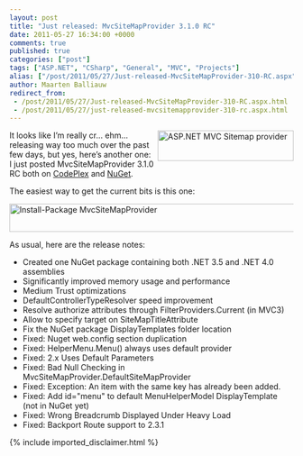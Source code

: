 ```yaml
---
layout: post
title: "Just released: MvcSiteMapProvider 3.1.0 RC"
date: 2011-05-27 16:34:00 +0000
comments: true
published: true
categories: ["post"]
tags: ["ASP.NET", "CSharp", "General", "MVC", "Projects"]
alias: ["/post/2011/05/27/Just-released-MvcSiteMapProvider-310-RC.aspx", "/post/2011/05/27/just-released-mvcsitemapprovider-310-rc.aspx"]
author: Maarten Balliauw
redirect_from:
 - /post/2011/05/27/Just-released-MvcSiteMapProvider-310-RC.aspx.html
 - /post/2011/05/27/just-released-mvcsitemapprovider-310-rc.aspx.html
---
```

<p><a href="/images/image_118.png"><img style="background-image: none; border-bottom: 0px; border-left: 0px; margin: 0px 0px 5px 5px; padding-left: 0px; padding-right: 0px; display: inline; float: right; border-top: 0px; border-right: 0px; padding-top: 0px" title="ASP.NET MVC Sitemap provider" border="0" alt="ASP.NET MVC Sitemap provider" align="right" src="/images/image_thumb_88.png" width="241" height="54" /></a>It looks like I’m really cr… ehm… releasing way too much over the past few days, but yes, here’s another one: I just posted MvcSiteMapProvider 3.1.0 RC both on <a href="http://mvcsitemap.codeplex.com/releases/view/67151" target="_blank">CodePlex</a> and <a href="http://www.nuget.org/List/Packages/MvcSiteMapProvider" target="_blank">NuGet</a>.</p>  <p>The easiest way to get the current bits is this one:</p>  <p><a href="/images/image_119.png"><img style="background-image: none; border-bottom: 0px; border-left: 0px; padding-left: 0px; padding-right: 0px; display: inline; border-top: 0px; border-right: 0px; padding-top: 0px" title="Install-Package MvcSiteMapProvider" border="0" alt="Install-Package MvcSiteMapProvider" src="/images/image_thumb_89.png" width="534" height="50" /></a></p>  <p>As usual, here are the release notes:</p>  <ul>   <li>Created one NuGet package containing both .NET 3.5 and .NET 4.0 assemblies</li>    <li>Significantly improved memory usage and performance</li>    <li>Medium Trust optimizations</li>    <li>DefaultControllerTypeResolver speed improvement</li>    <li>Resolve authorize attributes through FilterProviders.Current (in MVC3)</li>    <li>Allow to specify target on SiteMapTitleAttribute</li>    <li>Fix the NuGet package DisplayTemplates folder location</li>    <li>Fixed: Nuget web.config section duplication</li>    <li>Fixed: HelperMenu.Menu() always uses default provider</li>    <li>Fixed: 2.x Uses Default Parameters</li>    <li>Fixed: Bad Null Checking in MvcSiteMapProvider.DefaultSiteMapProvider</li>    <li>Fixed: Exception: An item with the same key has already been added.</li>    <li>Fixed: Add id=&quot;menu&quot; to default MenuHelperModel DisplayTemplate (not in NuGet yet)</li>    <li>Fixed: Wrong Breadcrumb Displayed Under Heavy Load</li>    <li>Fixed: Backport Route support to 2.3.1</li> </ul>
{% include imported_disclaimer.html %}
